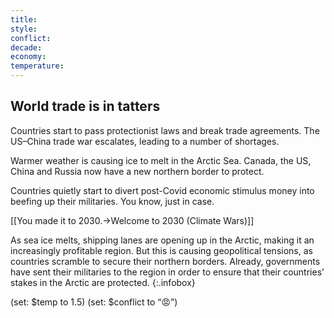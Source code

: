 ```yaml
---
title: 
style: 
conflict: 
decade: 
economy: 
temperature: 
---
```


## World trade is in tatters

Countries start to pass protectionist laws and break trade agreements. The US–China trade war escalates, leading to a number of shortages.

Warmer weather is causing ice to melt in the Arctic Sea. Canada, the US, China and Russia now have a new northern border to protect.

Countries quietly start to divert post-Covid economic stimulus money into beefing up their militaries. You know, just in case.

[[You made it to 2030.->Welcome to 2030 (Climate Wars)]]


As sea ice melts, shipping lanes are opening up in the Arctic, making it an increasingly profitable region. But this is causing geopolitical tensions, as countries scramble to secure their northern borders. Already, governments have sent their militaries to the region in order to ensure that their countries’ stakes in the Arctic are protected.
{:.infobox}

(set: $temp to 1.5) (set: $conflict to “😡”)
